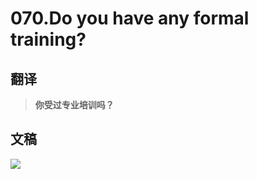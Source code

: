 # 070.Do you have any formal training?

## 翻译

> **你受过专业培训吗？**

## 文稿

![](https://cdn.jsdelivr.net/gh/imtianx/speaking180/img/070.jpg)

